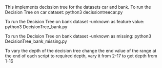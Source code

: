 This implements decission tree for the datasets car and bank.
To run the Decision Tree on car dataset:
python3 decissiontreecar.py

To run the Decision Tree on bank dataset -unknown as feature value:
python3 DecisionTree_bank.py

To run the Decision Tree on bank dataset -unknown as missing:
python3 DecisionTree_bank_missing.py

To vary the depth of the decision tree change the end value of the range at the end of each script to required depth, vary it from 2-17 to get depth from 1-16 